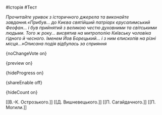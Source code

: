 #Історія #Тест

*Прочитайте уривок з історичного джерела та виконайте завдання.«Прибув...  до Києва святійший патріарх єрусалимський Феофан… і був прийнятий з  великою честю духовними та світськими людьми. Того ж року... висвятив на  митрополію Київську чоловіка гідного й чесного. Іменем Йов Борецький… і  з ним єпископів на різні місця...»Описана подія відбулась за сприяння*

{noChangeVote on}

{preview on}

{hideProgress on}

{shareEnable off}

{hideCount on}

[[В.-К. Острозького.]]
[[Д. Вишневецького.]]
[[П. Сагайдачного.]]
[[П. Могили.]]
